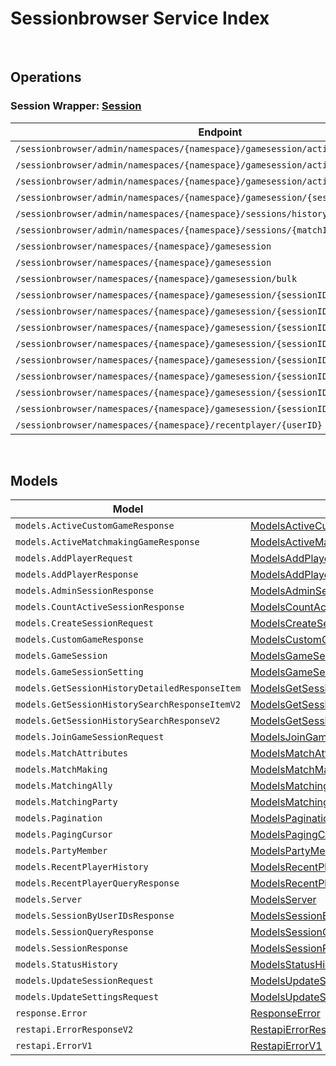 # Sessionbrowser Service Index

&nbsp;  

## Operations

### Session Wrapper:  [Session](../AccelByte.Sdk/Api/Sessionbrowser/Wrapper/Session.cs)
| Endpoint | Method | ID | Class | Example |
|---|---|---|---|---|
| `/sessionbrowser/admin/namespaces/{namespace}/gamesession/active/count` | GET | GetTotalActiveSession | [GetTotalActiveSession](../AccelByte.Sdk/Api/Sessionbrowser/Operation/Session/GetTotalActiveSession.cs) | [GetTotalActiveSession](../samples/AccelByte.Sdk.Sample.Cli/ApiCommand/Sessionbrowser/Session/GetTotalActiveSession.cs) |
| `/sessionbrowser/admin/namespaces/{namespace}/gamesession/active/custom-game` | GET | GetActiveCustomGameSessions | [GetActiveCustomGameSessions](../AccelByte.Sdk/Api/Sessionbrowser/Operation/Session/GetActiveCustomGameSessions.cs) | [GetActiveCustomGameSessions](../samples/AccelByte.Sdk.Sample.Cli/ApiCommand/Sessionbrowser/Session/GetActiveCustomGameSessions.cs) |
| `/sessionbrowser/admin/namespaces/{namespace}/gamesession/active/matchmaking-game` | GET | GetActiveMatchmakingGameSessions | [GetActiveMatchmakingGameSessions](../AccelByte.Sdk/Api/Sessionbrowser/Operation/Session/GetActiveMatchmakingGameSessions.cs) | [GetActiveMatchmakingGameSessions](../samples/AccelByte.Sdk.Sample.Cli/ApiCommand/Sessionbrowser/Session/GetActiveMatchmakingGameSessions.cs) |
| `/sessionbrowser/admin/namespaces/{namespace}/gamesession/{sessionID}` | GET | AdminGetSession | [AdminGetSession](../AccelByte.Sdk/Api/Sessionbrowser/Operation/Session/AdminGetSession.cs) | [AdminGetSession](../samples/AccelByte.Sdk.Sample.Cli/ApiCommand/Sessionbrowser/Session/AdminGetSession.cs) |
| `/sessionbrowser/admin/namespaces/{namespace}/sessions/history/search` | GET | AdminSearchSessionsV2 | [AdminSearchSessionsV2](../AccelByte.Sdk/Api/Sessionbrowser/Operation/Session/AdminSearchSessionsV2.cs) | [AdminSearchSessionsV2](../samples/AccelByte.Sdk.Sample.Cli/ApiCommand/Sessionbrowser/Session/AdminSearchSessionsV2.cs) |
| `/sessionbrowser/admin/namespaces/{namespace}/sessions/{matchID}/history/detailed` | GET | GetSessionHistoryDetailed | [GetSessionHistoryDetailed](../AccelByte.Sdk/Api/Sessionbrowser/Operation/Session/GetSessionHistoryDetailed.cs) | [GetSessionHistoryDetailed](../samples/AccelByte.Sdk.Sample.Cli/ApiCommand/Sessionbrowser/Session/GetSessionHistoryDetailed.cs) |
| `/sessionbrowser/namespaces/{namespace}/gamesession` | GET | QuerySession | [QuerySession](../AccelByte.Sdk/Api/Sessionbrowser/Operation/Session/QuerySession.cs) | [QuerySession](../samples/AccelByte.Sdk.Sample.Cli/ApiCommand/Sessionbrowser/Session/QuerySession.cs) |
| `/sessionbrowser/namespaces/{namespace}/gamesession` | POST | CreateSession | [CreateSession](../AccelByte.Sdk/Api/Sessionbrowser/Operation/Session/CreateSession.cs) | [CreateSession](../samples/AccelByte.Sdk.Sample.Cli/ApiCommand/Sessionbrowser/Session/CreateSession.cs) |
| `/sessionbrowser/namespaces/{namespace}/gamesession/bulk` | GET | GetSessionByUserIDs | [GetSessionByUserIDs](../AccelByte.Sdk/Api/Sessionbrowser/Operation/Session/GetSessionByUserIDs.cs) | [GetSessionByUserIDs](../samples/AccelByte.Sdk.Sample.Cli/ApiCommand/Sessionbrowser/Session/GetSessionByUserIDs.cs) |
| `/sessionbrowser/namespaces/{namespace}/gamesession/{sessionID}` | GET | GetSession | [GetSession](../AccelByte.Sdk/Api/Sessionbrowser/Operation/Session/GetSession.cs) | [GetSession](../samples/AccelByte.Sdk.Sample.Cli/ApiCommand/Sessionbrowser/Session/GetSession.cs) |
| `/sessionbrowser/namespaces/{namespace}/gamesession/{sessionID}` | PUT | UpdateSession | [UpdateSession](../AccelByte.Sdk/Api/Sessionbrowser/Operation/Session/UpdateSession.cs) | [UpdateSession](../samples/AccelByte.Sdk.Sample.Cli/ApiCommand/Sessionbrowser/Session/UpdateSession.cs) |
| `/sessionbrowser/namespaces/{namespace}/gamesession/{sessionID}` | DELETE | DeleteSession | [DeleteSession](../AccelByte.Sdk/Api/Sessionbrowser/Operation/Session/DeleteSession.cs) | [DeleteSession](../samples/AccelByte.Sdk.Sample.Cli/ApiCommand/Sessionbrowser/Session/DeleteSession.cs) |
| `/sessionbrowser/namespaces/{namespace}/gamesession/{sessionID}/join` | POST | JoinSession | [JoinSession](../AccelByte.Sdk/Api/Sessionbrowser/Operation/Session/JoinSession.cs) | [JoinSession](../samples/AccelByte.Sdk.Sample.Cli/ApiCommand/Sessionbrowser/Session/JoinSession.cs) |
| `/sessionbrowser/namespaces/{namespace}/gamesession/{sessionID}/localds` | DELETE | DeleteSessionLocalDS | [DeleteSessionLocalDS](../AccelByte.Sdk/Api/Sessionbrowser/Operation/Session/DeleteSessionLocalDS.cs) | [DeleteSessionLocalDS](../samples/AccelByte.Sdk.Sample.Cli/ApiCommand/Sessionbrowser/Session/DeleteSessionLocalDS.cs) |
| `/sessionbrowser/namespaces/{namespace}/gamesession/{sessionID}/player` | POST | AddPlayerToSession | [AddPlayerToSession](../AccelByte.Sdk/Api/Sessionbrowser/Operation/Session/AddPlayerToSession.cs) | [AddPlayerToSession](../samples/AccelByte.Sdk.Sample.Cli/ApiCommand/Sessionbrowser/Session/AddPlayerToSession.cs) |
| `/sessionbrowser/namespaces/{namespace}/gamesession/{sessionID}/player/{userID}` | DELETE | RemovePlayerFromSession | [RemovePlayerFromSession](../AccelByte.Sdk/Api/Sessionbrowser/Operation/Session/RemovePlayerFromSession.cs) | [RemovePlayerFromSession](../samples/AccelByte.Sdk.Sample.Cli/ApiCommand/Sessionbrowser/Session/RemovePlayerFromSession.cs) |
| `/sessionbrowser/namespaces/{namespace}/gamesession/{sessionID}/settings` | PUT | UpdateSettings | [UpdateSettings](../AccelByte.Sdk/Api/Sessionbrowser/Operation/Session/UpdateSettings.cs) | [UpdateSettings](../samples/AccelByte.Sdk.Sample.Cli/ApiCommand/Sessionbrowser/Session/UpdateSettings.cs) |
| `/sessionbrowser/namespaces/{namespace}/recentplayer/{userID}` | GET | GetRecentPlayer | [GetRecentPlayer](../AccelByte.Sdk/Api/Sessionbrowser/Operation/Session/GetRecentPlayer.cs) | [GetRecentPlayer](../samples/AccelByte.Sdk.Sample.Cli/ApiCommand/Sessionbrowser/Session/GetRecentPlayer.cs) |


&nbsp;  

## Models

| Model | Class |
|---|---|
| `models.ActiveCustomGameResponse` | [ModelsActiveCustomGameResponse](../AccelByte.Sdk/Api/Sessionbrowser/Model/ModelsActiveCustomGameResponse.cs) |
| `models.ActiveMatchmakingGameResponse` | [ModelsActiveMatchmakingGameResponse](../AccelByte.Sdk/Api/Sessionbrowser/Model/ModelsActiveMatchmakingGameResponse.cs) |
| `models.AddPlayerRequest` | [ModelsAddPlayerRequest](../AccelByte.Sdk/Api/Sessionbrowser/Model/ModelsAddPlayerRequest.cs) |
| `models.AddPlayerResponse` | [ModelsAddPlayerResponse](../AccelByte.Sdk/Api/Sessionbrowser/Model/ModelsAddPlayerResponse.cs) |
| `models.AdminSessionResponse` | [ModelsAdminSessionResponse](../AccelByte.Sdk/Api/Sessionbrowser/Model/ModelsAdminSessionResponse.cs) |
| `models.CountActiveSessionResponse` | [ModelsCountActiveSessionResponse](../AccelByte.Sdk/Api/Sessionbrowser/Model/ModelsCountActiveSessionResponse.cs) |
| `models.CreateSessionRequest` | [ModelsCreateSessionRequest](../AccelByte.Sdk/Api/Sessionbrowser/Model/ModelsCreateSessionRequest.cs) |
| `models.CustomGameResponse` | [ModelsCustomGameResponse](../AccelByte.Sdk/Api/Sessionbrowser/Model/ModelsCustomGameResponse.cs) |
| `models.GameSession` | [ModelsGameSession](../AccelByte.Sdk/Api/Sessionbrowser/Model/ModelsGameSession.cs) |
| `models.GameSessionSetting` | [ModelsGameSessionSetting](../AccelByte.Sdk/Api/Sessionbrowser/Model/ModelsGameSessionSetting.cs) |
| `models.GetSessionHistoryDetailedResponseItem` | [ModelsGetSessionHistoryDetailedResponseItem](../AccelByte.Sdk/Api/Sessionbrowser/Model/ModelsGetSessionHistoryDetailedResponseItem.cs) |
| `models.GetSessionHistorySearchResponseItemV2` | [ModelsGetSessionHistorySearchResponseItemV2](../AccelByte.Sdk/Api/Sessionbrowser/Model/ModelsGetSessionHistorySearchResponseItemV2.cs) |
| `models.GetSessionHistorySearchResponseV2` | [ModelsGetSessionHistorySearchResponseV2](../AccelByte.Sdk/Api/Sessionbrowser/Model/ModelsGetSessionHistorySearchResponseV2.cs) |
| `models.JoinGameSessionRequest` | [ModelsJoinGameSessionRequest](../AccelByte.Sdk/Api/Sessionbrowser/Model/ModelsJoinGameSessionRequest.cs) |
| `models.MatchAttributes` | [ModelsMatchAttributes](../AccelByte.Sdk/Api/Sessionbrowser/Model/ModelsMatchAttributes.cs) |
| `models.MatchMaking` | [ModelsMatchMaking](../AccelByte.Sdk/Api/Sessionbrowser/Model/ModelsMatchMaking.cs) |
| `models.MatchingAlly` | [ModelsMatchingAlly](../AccelByte.Sdk/Api/Sessionbrowser/Model/ModelsMatchingAlly.cs) |
| `models.MatchingParty` | [ModelsMatchingParty](../AccelByte.Sdk/Api/Sessionbrowser/Model/ModelsMatchingParty.cs) |
| `models.Pagination` | [ModelsPagination](../AccelByte.Sdk/Api/Sessionbrowser/Model/ModelsPagination.cs) |
| `models.PagingCursor` | [ModelsPagingCursor](../AccelByte.Sdk/Api/Sessionbrowser/Model/ModelsPagingCursor.cs) |
| `models.PartyMember` | [ModelsPartyMember](../AccelByte.Sdk/Api/Sessionbrowser/Model/ModelsPartyMember.cs) |
| `models.RecentPlayerHistory` | [ModelsRecentPlayerHistory](../AccelByte.Sdk/Api/Sessionbrowser/Model/ModelsRecentPlayerHistory.cs) |
| `models.RecentPlayerQueryResponse` | [ModelsRecentPlayerQueryResponse](../AccelByte.Sdk/Api/Sessionbrowser/Model/ModelsRecentPlayerQueryResponse.cs) |
| `models.Server` | [ModelsServer](../AccelByte.Sdk/Api/Sessionbrowser/Model/ModelsServer.cs) |
| `models.SessionByUserIDsResponse` | [ModelsSessionByUserIDsResponse](../AccelByte.Sdk/Api/Sessionbrowser/Model/ModelsSessionByUserIDsResponse.cs) |
| `models.SessionQueryResponse` | [ModelsSessionQueryResponse](../AccelByte.Sdk/Api/Sessionbrowser/Model/ModelsSessionQueryResponse.cs) |
| `models.SessionResponse` | [ModelsSessionResponse](../AccelByte.Sdk/Api/Sessionbrowser/Model/ModelsSessionResponse.cs) |
| `models.StatusHistory` | [ModelsStatusHistory](../AccelByte.Sdk/Api/Sessionbrowser/Model/ModelsStatusHistory.cs) |
| `models.UpdateSessionRequest` | [ModelsUpdateSessionRequest](../AccelByte.Sdk/Api/Sessionbrowser/Model/ModelsUpdateSessionRequest.cs) |
| `models.UpdateSettingsRequest` | [ModelsUpdateSettingsRequest](../AccelByte.Sdk/Api/Sessionbrowser/Model/ModelsUpdateSettingsRequest.cs) |
| `response.Error` | [ResponseError](../AccelByte.Sdk/Api/Sessionbrowser/Model/ResponseError.cs) |
| `restapi.ErrorResponseV2` | [RestapiErrorResponseV2](../AccelByte.Sdk/Api/Sessionbrowser/Model/RestapiErrorResponseV2.cs) |
| `restapi.ErrorV1` | [RestapiErrorV1](../AccelByte.Sdk/Api/Sessionbrowser/Model/RestapiErrorV1.cs) |
